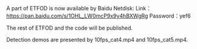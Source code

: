 A part of ETFOD is now available by Baidu Netdisk:
Link：https://pan.baidu.com/s/1OHL_LW0mcP9x9y4hBXWgRg 
Password：yef6

The rest of ETFOD and the code will be published.

Detection demos are presented by 10fps_cat4.mp4 and 10fps_cat5.mp4.
